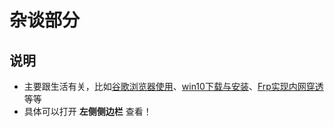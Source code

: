 <!-- 首页 相当于每本书籍的介绍 -->
# 杂谈部分

## 说明

- 主要跟生活有关，比如[谷歌浏览器使用](./电脑工具/谷歌浏览器使用.md)、[win10下载与安装](./电脑工具/win10下载与安装.md)、[Frp实现内网穿透](./电脑工具/Frp实现内网穿透.md)
等等
- 具体可以打开 **左侧侧边栏** 查看！
